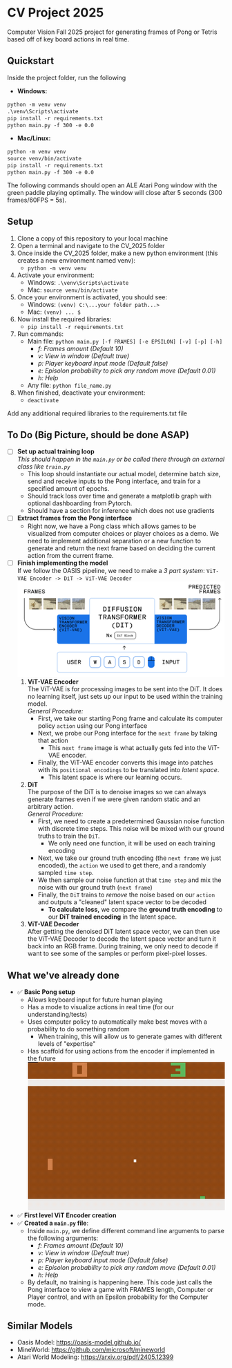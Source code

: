 # CV Project 2025
Computer Vision Fall 2025 project for generating frames of Pong or Tetris based off of key board actions in real time.
## Quickstart
Inside the project folder, run the following
- **Windows:**  
``` 
python -m venv venv
.\venv\Scripts\activate
pip install -r requirements.txt  
python main.py -f 300 -e 0.0
```
- **Mac/Linux:**
```
python -m venv venv
source venv/bin/activate
pip install -r requirements.txt
python main.py -f 300 -e 0.0
```
The following commands should open an ALE Atari Pong window with the green paddle playing optimally. The window will close after 5 seconds (300 frames/60FPS = 5s).
## Setup
1. Clone a copy of this repository to your local machine
2. Open a terminal and navigate to the CV_2025 folder
3. Once inside the CV_2025 folder, make a new python environment (this creates a new environment named venv):
    - ``` python -m venv venv ```
4. Activate your environment:
    - Windows: ```.\venv\Scripts\activate```
    - Mac: ```source venv/bin/activate```
5. Once your environment is activated, you should see:
    - Windows: ```(venv) C:\...your folder path...>```
    - Mac: ```(venv) ... $```
6. Now install the required libraries:
    - ```pip install -r requirements.txt```
7. Run commands:
    - Main file: `python main.py [-f FRAMES] [-e EPSILON] [-v] [-p] [-h]`
        - *f: Frames amount (Default 10)*
        - *v: View in window (Default true)*
        - *p: Player keyboard input mode (Default false)*
        - *e: Episolon probability to pick any random move (Default 0.01)*
        - *h: Help*
    - Any file: `python file_name.py`
8. When finished, deactivate your environment:
    - ```deactivate```
    
Add any additional required libraries to the requirements.txt file

## To Do (Big Picture, should be done ASAP)

- [ ] **Set up actual training loop**  
*This should happen in the ```main.py``` or be called there through an external class like ```train.py```*
    - This loop should instantiate our actual model, determine batch size, send and receive inputs to the Pong interface, and train for a specified amount of epochs.
    - Should track loss over time and generate a matplotlib graph with optional dashboarding from Pytorch.
    - Should have a section for inference which does not use gradients
- [ ] **Extract frames from the Pong interface**
    - Right now, we have a Pong class which allows games to be visualized from computer choices or player choices as a demo. We need to implement additional separation or a new function to generate and return the next frame based on deciding the current action from the current frame.
- [ ] **Finish implementing the model**  
    If we follow the OASIS pipeline, we need to make a *3 part system*: ```ViT-VAE Encoder -> DiT -> ViT-VAE Decoder```
    ![Oasis Model Diagram](assets/OASIS_MODEL.png)  
    1. **ViT-VAE Encoder**  
    The ViT-VAE is for processing images to be sent into the DiT. It does no learning itself, just sets up our input to be used within the training model.  
    *General Procedure:*  
        - First, we take our starting Pong frame and calculate its computer policy ```action``` using our Pong interface
        - Next, we probe our Pong interface for the ```next frame``` by taking that action
            - This ```next frame``` image is what actually gets fed into the ViT-VAE encoder.
        - Finally, the ViT-VAE encoder converts this image into patches with its ```positional encodings``` to be translated into *latent space*.
            - This latent space is where our learning occurs.
    2. **DiT**  
    The purpose of the DiT is to denoise images so we can always generate frames even if we were given random static and an arbitrary action.  
    *General Procedure:*  
        - First, we need to create a predetermined Gaussian noise function with discrete time steps. This noise will be mixed with our ground truths to train the ```DiT```. 
            - We only need one function, it will be used on each training encoding 
        - Next, we take our ground truth encoding (the ```next frame``` we just encoded), the ```action``` we used to get there, and a randomly sampled ```time step```.
        - We then sample our noise function at that ```time step``` and mix the noise with our ground truth (```next frame```)
        - Finally, the ```DiT``` trains to *remove* the noise based on our ```action``` and outputs a "cleaned" latent space vector to be decoded
            - **To calculate loss,** we compare the **ground truth encoding** to our **DiT trained encoding** in the latent space.
    3. **ViT-VAE Decoder**  
    After getting the denoised DiT latent space vector, we can then use the ViT-VAE Decoder to decode the latent space vector and turn it back into an RGB frame. During training, we only need to decode if want to see some of the samples or perform pixel-pixel losses.

## What we've already done
- ✅ **Basic Pong setup**
    - Allows keyboard input for future human playing
    - Has a mode to visualize actions in real time (for our understanding/tests)
    - Uses computer policy to automatically make best moves with a probability to do something random
        - When training, this will allow us to generate games with different levels of "expertise"
    - Has scaffold for using actions from the encoder if implemented in the future
    ![Computer Policy for Training](assets/computer_policy.gif)
- ✅ **First level ViT Encoder creation**
- ✅ **Created a ```main.py``` file**:
    - Inside ```main.py```, we define different command line arguments to parse the following arguments:
        - *f: Frames amount (Default 10)*
        - *v: View in window (Default true)*
        - *p: Player keyboard input mode (Default false)*
        - *e: Episolon probability to pick any random move (Default 0.01)*
        - *h: Help*
    - By default, no training is happening here. This code just calls the Pong interface to view a game with FRAMES length, Computer or Player control, and with an Epsilon probability for the Computer mode.

## Similar Models
- Oasis Model: https://oasis-model.github.io/
- MineWorld: https://github.com/microsoft/mineworld
- Atari World Modeling: https://arxiv.org/pdf/2405.12399


